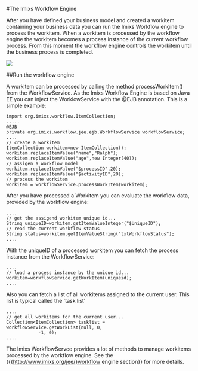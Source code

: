 #The Imixs Workflow Engine
 
After you have defined your business model and created a workitem containing your business data you  can run the Imixs Workflow engine to process the workitem.
 When a workitem is processed by the workflow engine the workitem becomes a process instance of the  current workflow process. From this moment the workflow engine controls the workitem until the business process is completed. 
 
<img src="../images/imixs-engine.png"/> 
 
 
##Run the workflow engine
 
A workitem can be processed by calling the method processWorkItem() from the WorkflowService. 
As the Imixs Workflow Engine is based on Java EE you can inject the WorklowService with the @EJB annotation. 
 This is a simple example:
 
 
    import org.imixs.workflow.ItemCollection;
    .....
    @EJB
    private org.imixs.workflow.jee.ejb.WorkflowService workflowService;
    ....
    // create a workitem
    ItemCollection workitem=new ItemCollection();
    workitem.replaceItemValue("name","Ralph");
    workitem.replaceItemValue("age",new Integer(40));
    // assigen a workflow model
    workitem.replaceItemValue("$processID",20);
    workitem.replaceItemValue("$activityID",20);
    // process the workitem
    workitem = workflowService.processWorkItem(workitem);
  
 
 After you have processed a Workitem you can evaluate the workflow data, provided by the 
  workflow engine: 
   
    ....
    // get the assigend workitem unique id...
    String uniqueID=workitem.getItemValueInteger("$UniqueID");
    // read the current workflow status
    String status=workitem.getItemValueString("txtWorkflowStatus");
    ....

With the uniqueID of a processed workitem you can fetch the process instance from the WorkflowService:
 
    ....
    // load a process instance by the unique id...
    workitem=workflowService.getWorkItem(uniqueid);
    ....
 
Also you can fetch a list of all workitems assigned to the current user. This list is typical   called the 'task list'
  
    ....
    // get all workitems for the current user...
    Collection<ItemCollection> tasklist = workflowService.getWorkList(null, 0,
				-1, 0);
    ....

The Imixs WorkflowServce provides a lot of methods to manage workitems processed by the 
workflow engine.  See the {{{http://www.imixs.org/jee/}workflow engine section}} for more details.

